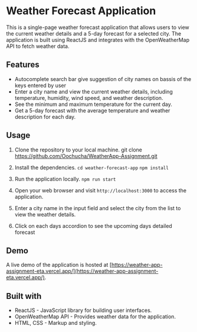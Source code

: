 # Weather Forecast Application

This is a single-page weather forecast application that allows users to view the current weather details and a 5-day forecast for a selected city. The application is built using ReactJS and integrates with the OpenWeatherMap API to fetch weather data.

## Features

- Autocomplete search bar give suggestion of city names on bassis of the keys entered by user
- Enter a city name and view the current weather details, including temperature, humidity, wind speed, and weather description.
- See the minimum and maximum temperature for the current day.
- Get a 5-day forecast with the average temperature and weather description for each day.

## Usage

1. Clone the repository to your local machine.
   git clone https://github.com/Oochucha/WeatherApp-Assignment.git

2. Install the dependencies.
   `cd weather-forecast-app`
   `npm install`

3. Run the application locally.
   `npm run start`

4. Open your web browser and visit `http://localhost:3000` to access the application.

5. Enter a city name in the input field and select the city from the list to view the weather details.

6. Click on each days accordion to see the upcoming days detailed forecast

## Demo

A live demo of the application is hosted at [https://weather-app-assignment-eta.vercel.app/](https://weather-app-assignment-eta.vercel.app/).

## Built with

- ReactJS - JavaScript library for building user interfaces.
- OpenWeatherMap API - Provides weather data for the application.
- HTML, CSS - Markup and styling.
